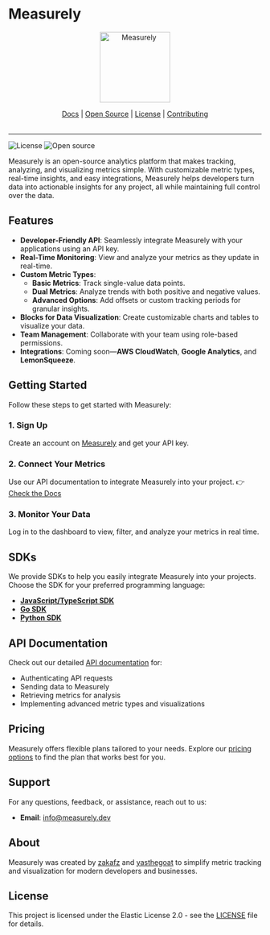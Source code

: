# Measurely

<p align="center">
  <a href="https://measurely.dev/">
    <img src="https://media.measurely.dev/avatar-(ProfilePictureMaker.com).png" width="140px" alt="Measurely" />
  </a>
</p>
<p align="center">
    <a href="https://measurely.dev/docs/getting-started/introduction">Docs</a> |
    <a href="https://measurely.dev/blog/1">Open Source</a> |
    <a href="https://github.com/Measurely-dev/Measurely/blob/main/LICENSE">License</a> |
    <a href="https://github.com/Measurely-dev/Measurely/blob/main/CONTRIBUTING.md">Contributing</a>
    <br /><br />
</p>

---

![License](https://img.shields.io/badge/License-ELv2-blue?labelColor=gray&style=plastic)
![Open source](https://img.shields.io/badge/Open%20source-Yes-Default?labelColor=gray&style=plastic)

Measurely is an open-source analytics platform that makes tracking, analyzing, and visualizing metrics simple. With customizable metric types, real-time insights, and easy integrations, Measurely helps developers turn data into actionable insights for any project, all while maintaining full control over the data.

## Features

- **Developer-Friendly API**: Seamlessly integrate Measurely with your applications using an API key.
- **Real-Time Monitoring**: View and analyze your metrics as they update in real-time.
- **Custom Metric Types**:
  - **Basic Metrics**: Track single-value data points.
  - **Dual Metrics**: Analyze trends with both positive and negative values.
  - **Advanced Options**: Add offsets or custom tracking periods for granular insights.
- **Blocks for Data Visualization**: Create customizable charts and tables to visualize your data.
- **Team Management**: Collaborate with your team using role-based permissions.
- **Integrations**: Coming soon—**AWS CloudWatch**, **Google Analytics**, and **LemonSqueeze**.

## Getting Started

Follow these steps to get started with Measurely:

### 1. Sign Up

Create an account on [Measurely](https://measurely.dev) and get your API key.

### 2. Connect Your Metrics

Use our API documentation to integrate Measurely into your project.
👉 [Check the Docs](https://measurely.dev/docs/getting-started/introduction)

### 3. Monitor Your Data

Log in to the dashboard to view, filter, and analyze your metrics in real time.

## SDKs

We provide SDKs to help you easily integrate Measurely into your projects. Choose the SDK for your preferred programming language:

- **[JavaScript/TypeScript SDK](https://github.com/measurely-dev/measurely-js)**
- **[Go SDK](https://github.com/measurely-dev/measurely-go)**
- **[Python SDK](https://github.com/measurely-dev/measurely-py)**

## API Documentation

Check out our detailed [API documentation](https://measurely.dev/docs/getting-started/introduction) for:

- Authenticating API requests
- Sending data to Measurely
- Retrieving metrics for analysis
- Implementing advanced metric types and visualizations

## Pricing

Measurely offers flexible plans tailored to your needs.
Explore our [pricing options](https://measurely.dev/pricing) to find the plan that works best for you.

## Support

For any questions, feedback, or assistance, reach out to us:

- **Email**: info@measurely.dev

## About

Measurely was created by [zakafz](https://github.com/zakafz) and [yasthegoat](https://github.com/yasthegoat) to simplify metric tracking and visualization for modern developers and businesses.

## License

This project is licensed under the Elastic License 2.0 - see the [LICENSE](LICENSE) file for details.
